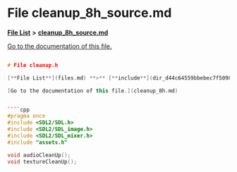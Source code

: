 
# File cleanup\_8h\_source.md

[**File List**](files.md) **>** [**cleanup\_8h\_source.md**](cleanup__8h__source_8md.md)

[Go to the documentation of this file.](cleanup__8h__source_8md.md) 


````cpp

# File cleanup.h

[**File List**](files.md) **>** [**include**](dir_d44c64559bbebec7f509842c48db8b23.md) **>** [**cleanup.h**](cleanup_8h.md)

[Go to the documentation of this file.](cleanup_8h.md) 


````cpp
#pragma once
#include <SDL2/SDL.h>
#include <SDL2/SDL_image.h>
#include <SDL2/SDL_mixer.h>
#include "assets.h"

void audioCleanUp();
void textureCleanUp();
````

````

